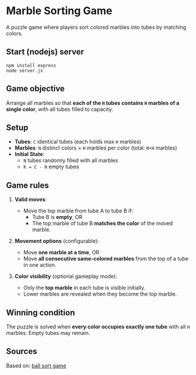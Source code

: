 
# Marble Sorting Game

A puzzle game where players sort colored marbles into tubes by matching colors.

## Start (nodejs) server
```
npm install express
node server.js
```

## Game objective
Arrange all marbles so that **each of the `N` tubes contains `H` marbles of a single color**, with all tubes filled to capacity.

## Setup
- **Tubes**: `C` identical tubes (each holds max `H` marbles)  
- **Marbles**: `N` distinct colors × `H` marbles per color (total: `N•H` marbles)  
- **Initial State**:  
  - `N` tubes randomly filled with all marbles  
  - `K = C - N` empty tubes  

## Game rules
1. **Valid moves**:  
   - Move the top marble from tube A to tube B if:  
     - Tube B is **empty**, OR  
     - The top marble of tube B **matches the color** of the moved marble.  

2. **Movement options** (configurable):  
   - Move **one marble at a time**, OR  
   - Move **all consecutive same-colored marbles** from the top of a tube in one action.  

3. **Color visibility** (optional gameplay mode):  
   - Only the **top marble** in each tube is visible initially.  
   - Lower marbles are revealed when they become the top marble.  

## Winning condition
The puzzle is solved when **every color occupies exactly one tube** with all `H` marbles. Empty tubes may remain.

## Sources

Based on: [ball sort game](https://github.com/frarosset/ball-sort-game)